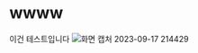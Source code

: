 # wwww
이건 테스트입니다 ![화면 캡처 2023-09-17 214429](https://github.com/kyksc/wwww/assets/144462053/97df7dcd-3a0a-468b-b828-23f00df95125)
